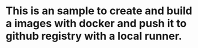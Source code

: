 # This is an sample to create and build a images with docker and push it to github registry with a local runner. 


